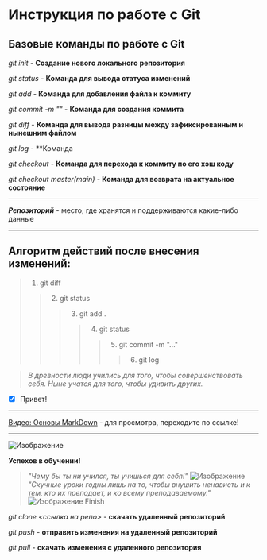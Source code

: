 # Инструкция по работе с Git

## Базовые команды по работе с Git

*git init* - **Создание нового локального репозитория**

*git status* - **Команда для вывода статуса изменений**

*git add* - **Команда для добавления файла к коммиту**

*git commit -m "<message>"* - **Команда для создания коммита**

*git diff* - **Команда для вывода разницы между зафиксированным и нынешним файлом**

*git log* - **Команда

*git checkout <commit code>* - **Команда для перехода к коммиту по его хэш коду**

*git checkout master(main)* - **Команда для возврата на актуальное состояние**

___
***Репозиторий*** - место, где хранятся и поддерживаются какие-либо данные
___

## **Алгоритм действий после внесения изменений:**
>1. git diff
>>2. git status
>>>3. git add .
>>>>4. git status
>>>>>5. git commit -m "..."
>>>>>>6. git log

>*В древности люди учились для того, чтобы совершенствовать себя. Ныне учатся для того, чтобы удивить других.*
- [X] Привет! 
___
[Видео: Основы MarkDown](https://www.youtube.com/watch?v=NXNf9aYTCZ0&t=466s) - для просмотра, переходите по ссылке!
___
![Изображение](https://i.morioh.com/2019/11/06/362222e42d54.jpg)

**Успехов в обучении!**
>*"Чему бы ты ни учился, ты учишься для себя!"*
![Изображение](https://krasivosti.pro/uploads/posts/2022-08/1660877918_17-krasivosti-pro-p-kotik-mordochka-krasivo-foto-20.jpg)
>*"Скучные уроки годны лишь на то, чтобы внушить ненависть и к тем, кто их преподает, и ко всему преподаваемому."*
![Изображение](https://images.wallpaperscraft.ru/image/single/fejerverk_nebo_vspyshka_130644_3840x2400.jpg)
Finish

*git clone <ссылка на репо>* - **скачать удаленный репозиторий**

*git push* - **отправить изменения на удаленный репозиторий**

*git pull* - **скачать изменения с удаленного репозитория**